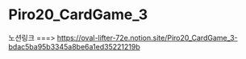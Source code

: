 # Piro20_CardGame_3<br>
노션링크 ===> https://oval-lifter-72e.notion.site/Piro20_CardGame_3-bdac5ba95b3345a8be6a1ed35221219b